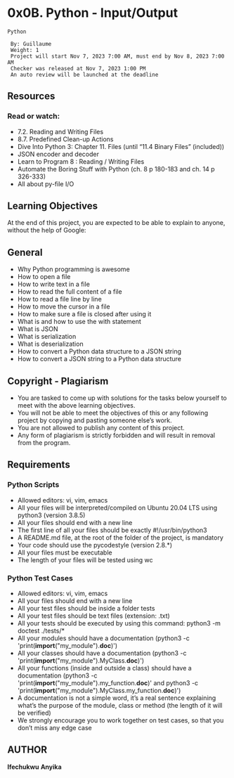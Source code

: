 # 0x0B. Python - Input/Output
`Python`
```
 By: Guillaume
 Weight: 1
 Project will start Nov 7, 2023 7:00 AM, must end by Nov 8, 2023 7:00 AM
 Checker was released at Nov 7, 2023 1:00 PM
 An auto review will be launched at the deadline
```
## Resources
### Read or watch:

* 7.2. Reading and Writing Files
* 8.7. Predefined Clean-up Actions
* Dive Into Python 3: Chapter 11. Files (until “11.4 Binary Files” (included))
* JSON encoder and decoder
* Learn to Program 8 : Reading / Writing Files
* Automate the Boring Stuff with Python (ch. 8 p 180-183 and ch. 14 p 326-333)
* All about py-file I/O

## Learning Objectives
At the end of this project, you are expected to be able to explain to anyone, without the help of Google:

## General

* Why Python programming is awesome
* How to open a file
* How to write text in a file
* How to read the full content of a file
* How to read a file line by line
* How to move the cursor in a file
* How to make sure a file is closed after using it
* What is and how to use the with statement
* What is JSON
* What is serialization
* What is deserialization
* How to convert a Python data structure to a JSON string
* How to convert a JSON string to a Python data structure

## Copyright - Plagiarism

* You are tasked to come up with solutions for the tasks below yourself to meet with the above learning objectives.
* You will not be able to meet the objectives of this or any following project by copying and pasting someone else’s work.
* You are not allowed to publish any content of this project.
* Any form of plagiarism is strictly forbidden and will result in removal from the program.

## Requirements
### Python Scripts

* Allowed editors: vi, vim, emacs
* All your files will be interpreted/compiled on Ubuntu 20.04 LTS using python3 (version 3.8.5)
* All your files should end with a new line
* The first line of all your files should be exactly #!/usr/bin/python3
* A README.md file, at the root of the folder of the project, is mandatory
* Your code should use the pycodestyle (version 2.8.*)
* All your files must be executable
* The length of your files will be tested using wc

### Python Test Cases

* Allowed editors: vi, vim, emacs
* All your files should end with a new line
* All your test files should be inside a folder tests
* All your test files should be text files (extension: .txt)
* All your tests should be executed by using this command: python3 -m doctest ./tests/*
* All your modules should have a documentation (python3 -c 'print(__import__("my_module").__doc__)')
* All your classes should have a documentation (python3 -c 'print(__import__("my_module").MyClass.__doc__)')
* All your functions (inside and outside a class) should have a documentation (python3 -c 'print(__import__("my_module").my_function.__doc__)' and python3 -c 'print(__import__("my_module").MyClass.my_function.__doc__)')
* A documentation is not a simple word, it’s a real sentence explaining what’s the purpose of the module, class or method (the length of it will be verified)
* We strongly encourage you to work together on test cases, so that you don’t miss any edge case


## AUTHOR
__Ifechukwu__ __Anyika__
